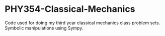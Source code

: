 # PHY354-Classical-Mechanics
Code used for doing my third year classical mechanics class problem sets. Symbolic manipulations using Sympy.
